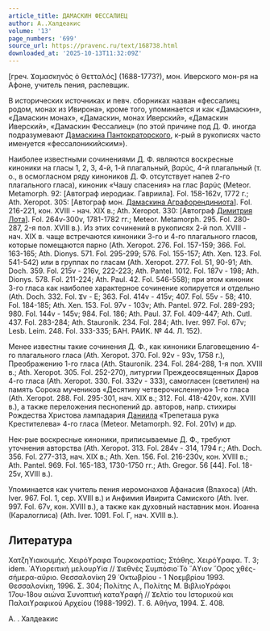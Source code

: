 ```yaml
---
article_title: ДАМАСКИН ФЕССАЛИЕЦ
author: А..Халдеакис
volume: '13'
page_numbers: '699'
source_url: https://pravenc.ru/text/168738.html
downloaded_at: '2025-10-13T11:32:09Z'
---
```


[греч. Ϫαμασκηνὸς ὁ Θετταλός] (1688-1773?), мон. Иверского мон-ря на Афоне, учитель пения, распевщик.

В исторических источниках и певч. сборниках назван «фессалиец родом, монах из Ивирона», кроме того, упоминается и как «Дамаскин», «Дамаскин монах», «Дамаскин, монах Иверский», «Дамаскин Иверский», «Дамаскин Фессалиец» (по этой причине под Д. Ф. иногда подразумевают [Дамаскина Пантократорского](<https://pravenc.ru/text/Дамаскина Пантократорского.html>), к-рый в рукописях часто именуется «фессалоникийским»).

Наиболее известными сочинениями Д. Ф. являются воскресные киноники на гласы 1, 2, 3, 4-й, 1-й плагальный, βαρύς, 4-й плагальный (т. о., в осмогласном ряду киноников Д. Ф. отсутствует напев 2-го плагального гласа), киноник «Чашу спасения» на глас βαρύς (Meteor. Metamorph. 92: [Автограф иеродиак. Гавриила]. Fol. 158-162v, 1772 г.; Ath. Xeropot. 305: [Автограф мон. [Дамаскина Аграфорендиниота](<https://pravenc.ru/text/Дамаскина Аграфорендиниота.html>)]. Fol. 216-221, кон. XVIII - нач. XIX в.; Ath. Xeropot. 330: [Автограф [Димитрия Лота](<https://pravenc.ru/text/Димитрия Лота.html>)]. Fol. 264v-300v, 1781-1782 гг.; Мeteor. Metamorph. 295. Fol. 280-287, 2-я пол. XVIII в.). Из этих сочинений в рукописях 2-й пол. XVIII - нач. XIX в. чаще встречаются киноники 3-го и 4-го плагального гласов, которые помещаются парно (Ath. Xeropot. 276. Fol. 157-159; 366. Fol. 163-165; Ath. Dionys. 571. Fol. 295-299; 576. Fol. 155-157; Ath. Xen. 123. Fol. 541-542) или в группах по гласам (Ath. Xeropot. 277. Fol. 51, 90-91; Ath. Doch. 359. Fol. 215v - 216v, 222-223; Ath. Pantel. 1012. Fol. 187v - 198; Ath. Dionys. 578. Fol. 211-224; Ath. Paul. 42. Fol. 546-558); при этом киноник 3-го гласа как наиболее характерное сочинение копируется и отдельно (Ath. Doch. 332. Fol. Ϫv - Ε; 363. Fol. 414v - 415v; 407. Fol. 55v - 58; 410. Fol. 184-185; Ath. Xen. 153. Fol. 97v - 103v; Ath. Pantel. 972. Fol. 289-293; 980. Fol. 144v - 145v; 984. Fol. 186; Ath. Paul. 37. Fol. 409-447; Ath. Cutl. 437. Fol. 283-284; Ath. Stauronik. 234. Fol. 284; Ath. Ivеr. 997. Fol. 67v; Lesb. Leim. 248. Fol. 333-335; БАН. РАИК. № 44. Л. 152).

Менее известны такие сочинения Д. Ф., как киноники Благовещению 4-го плагального гласа (Ath. Xeropot. 370. Fol. 92v - 93v, 1758 г.), Преображению 1-го гласа (Ath. Stauronik. 234. Fol. 284-288, 1-я пол. XVIII в.; Ath. Xeropot. 305. Fol. 252-270), литургии Преждеосвященных Даров 4-го гласа (Ath. Xeropot. 330. Fol. 332v - 333), самогласен (светилен) на память Сорока мучеников «Десятину четверочисленную» 1-го гласа (Ath. Xeropot. 288. Fol. 295-301, нач. XIX в.; 312. Fol. 418-420v, кон. XVIII в.), а также переложения песнопений др. авторов, напр. стихиры Рождества Христова лампадария [Даниила](https://pravenc.ru/text/Даниил.html) «Трепеташа рука Крестителева» 4-го гласа (Мeteor. Мetamorph. 92. Fol. 201v) и др.

Нек-рые воскресные киноники, приписываемые Д. Ф., требуют уточнения авторства (Ath. Xeropot. 313. Fol. 284v - 314, 1794 г.; Ath. Doch. 356. Fol. 277-313, нач. XIX в.; Ath. Xen. 156. Fol. 216-230v, кон. XVIII в.; Ath. Pantel. 969. Fol. 165-183, 1730-1750 гг.; Ath. Grеgоr. 56 [44]. Fol. 18-25v, XVIII в.).

Упоминается как учитель пения иеромонахов Афанасия (Влахоса) (Ath. Ivеr. 967. Fol. 1, сер. XVIII в.) и Анфимия Ивирита Самиского (Ath. Ivеr. 997. Fol. 67v, кон. XVIII в.), а также как духовный наставник мон. Иоанна (Каралоглиса) (Ath. Ivеr. 1091. Fol. Γ, нач. XVIII в.).

## Литература

Χατζηϒιακουμής. Χειρόϒραφα Τουρκοκρατίας; Στάθης. Χειρόϒραφα. Τ. 3; idem. ῾Αϒιορειτικὴ μελουρϒία // Ϫιεθνὲς Συμπόσιο̇ Τὸ ῞Αϒιον ῎Ορος χθές-σήμερα-αὔριο. Θεσσαλονίκη 29 ᾿Οκτωβρίου - 1 Νοεμβρίου 1993. Θεσσαλονίκη, 1996. Σ. 304; Πολίτης Λ., Πολίτης Μ. Βιβλιοϒράφοι 17ου-18ου αιώνα Συνοπτική καταϒραφή // Ϫελτίο του Ιστορικού και Παλαιϒραφικού Αρχείου (1988-1992). T. 6. Αθήνα, 1994. Σ. 408.

А.  .  Халдеакис
